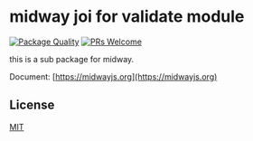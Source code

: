 # midway joi for validate module

[![Package Quality](http://npm.packagequality.com/shield/@midwayjs/validate.svg)](http://packagequality.com/#?package=@midwayjs/validate)
[![PRs Welcome](https://img.shields.io/badge/PRs-welcome-brightgreen.svg)](https://github.com/midwayjs/midway/pulls)

this is a sub package for midway.

Document: [https://midwayjs.org](https://midwayjs.org)

## License

[MIT]((https://github.com/midwayjs/midway/blob/master/LICENSE))
